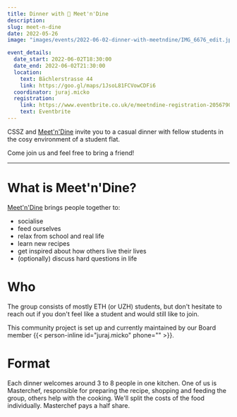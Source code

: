 ```yaml
---
title: Dinner with 🥘 Meet'n'Dine
description: 
slug: meet-n-dine
date: 2022-05-26
image: "images/events/2022-06-02-dinner-with-meetndine/IMG_6676_edit.jpg"

event_details:
  date_start: 2022-06-02T18:30:00
  date_end: 2022-06-02T21:30:00
  location:
    text: Bächlerstrasse 44
    link: https://goo.gl/maps/1JsoL81FCVowCDFi6
  coordinator: juraj.micko
  registration:
    link: https://www.eventbrite.co.uk/e/meetndine-registration-205679010457
    text: Eventbrite
---
```


CSSZ and [Meet'n'Dine](https://www.notion.so/jjurm/Meet-n-Dine-c0d588aaa93046fe9724599c9ee62976) invite you to a casual dinner with fellow students in the cosy environment of a student flat.

Come join us and feel free to bring a friend!

---

# What is Meet'n'Dine?

[Meet'n'Dine](https://www.notion.so/jjurm/Meet-n-Dine-c0d588aaa93046fe9724599c9ee62976) brings people together to:

- socialise
- feed ourselves
- relax from school and real life
- learn new recipes
- get inspired about how others live their lives
- (optionally) discuss hard questions in life

# Who

The group consists of mostly ETH (or UZH) students, but don't hesitate to reach out if you don't feel like a student and would still like to join.

This community project is set up and currently maintained by our Board member {{< person-inline id="juraj.micko" phone="" >}}.

# Format

Each dinner welcomes around 3 to 8 people in one kitchen. One of us is Masterchef, responsible for preparing the recipe, shopping and feeding the group, others help with the cooking. We'll split the costs of the food individually. Masterchef pays a half share.
